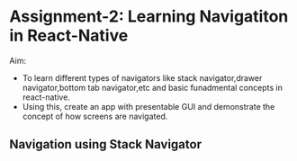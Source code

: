 # Assignment-2: Learning Navigatiton in React-Native
Aim: 
- To learn different types of navigators like stack navigator,drawer navigator,bottom tab navigator,etc and basic funadmental concepts in react-native.
- Using this, create an app with presentable GUI and demonstrate the concept of how screens are navigated.

## Navigation using Stack Navigator
